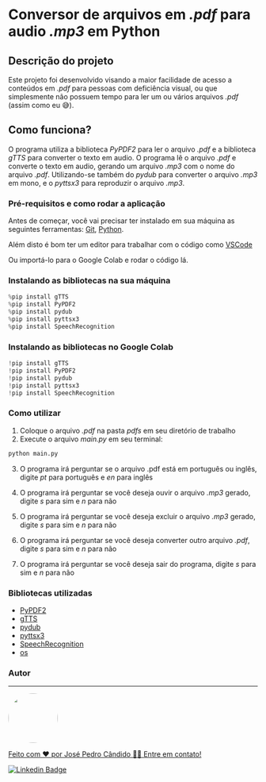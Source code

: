 # Conversor de arquivos em _.pdf_ para audio _.mp3_ em Python

## Descrição do projeto

Este projeto foi desenvolvido visando a maior facilidade de acesso a conteúdos em _.pdf_ para pessoas com deficiência visual, ou que simplesmente não possuem tempo para ler um ou vários arquivos _.pdf_ (assim como eu 😅).


## Como funciona?

O programa utiliza a biblioteca _PyPDF2_ para ler o arquivo _.pdf_ e a biblioteca _gTTS_ para converter o texto em audio. O programa lê o arquivo _.pdf_ e converte o texto em audio, gerando um arquivo _.mp3_ com o nome do arquivo _.pdf_. Utilizando-se também do _pydub_ para converter o arquivo _.mp3_ em mono, e o _pyttsx3_ para reproduzir o arquivo _.mp3_.


### Pré-requisitos e como rodar a aplicação

Antes de começar, você vai precisar ter instalado em sua máquina as seguintes ferramentas:
[Git](https://git-scm.com), [Python](https://www.python.org/downloads/).

Além disto é bom ter um editor para trabalhar com o código como [VSCode](https://code.visualstudio.com/)

Ou importá-lo para o Google Colab e rodar o código lá.

### Instalando as bibliotecas na sua máquina
```python
%pip install gTTS
%pip install PyPDF2
%pip install pydub
%pip install pyttsx3
%pip install SpeechRecognition
```
### Instalando as bibliotecas no Google Colab
```python
!pip install gTTS
!pip install PyPDF2
!pip install pydub
!pip install pyttsx3
!pip install SpeechRecognition
```

### Como utilizar

1. Coloque o arquivo _.pdf_ na pasta _pdfs_ em seu diretório de trabalho
2. Execute o arquivo _main.py_ em seu terminal:

```bash
python main.py
```
3. O programa irá perguntar se o arquivo .pdf está em português ou inglês, digite _pt_ para português e _en_ para inglês

4. O programa irá perguntar se você deseja ouvir o arquivo _.mp3_ gerado, digite _s_ para sim e _n_ para não

5. O programa irá perguntar se você deseja excluir o arquivo _.mp3_ gerado, digite _s_ para sim e _n_ para não

6. O programa irá perguntar se você deseja converter outro arquivo _.pdf_, digite _s_ para sim e _n_ para não

7. O programa irá perguntar se você deseja sair do programa, digite _s_ para sim e _n_ para não


### Bibliotecas utilizadas

* [PyPDF2](https://pypi.org/project/PyPDF2/)
* [gTTS](https://pypi.org/project/gTTS/)
* [pydub](https://pypi.org/project/pydub/)
* [pyttsx3](https://pypi.org/project/pyttsx3/)
* [SpeechRecognition](https://pypi.org/project/SpeechRecognition/)
* [os](https://docs.python.org/3/library/os.html)

### Autor 
---
<a href="José Pedro Cândido"><img style="border-radius: 50%;" src="https://avatars.githubusercontent.com/u/61319056?v=4" width="100px;" alt=""/><br />


Feito com ❤️ por José Pedro Cândido 👋🏽 Entre em contato!

[![Linkedin Badge](https://img.shields.io/badge/-José-blue?style=flat-square&logo=Linkedin&logoColor=white&link=https://www.linkedin.com/in/josé-pedro-cândido-aa1b3b1b2/)](https://www.linkedin.com/in/joselp/)